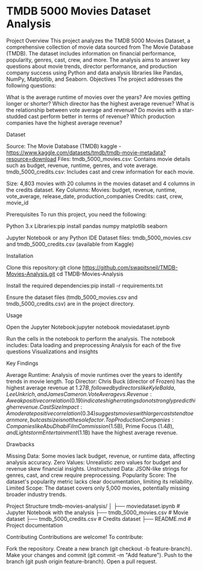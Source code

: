 # TMDB 5000 Movies Dataset Analysis

Project Overview
This project analyzes the TMDB 5000 Movies Dataset, a comprehensive collection of movie data sourced from The Movie Database (TMDB). The dataset includes information on financial performance, popularity, genres, cast, crew, and more. The analysis aims to answer key questions about movie trends, director performance, and production company success using Python and data analysis libraries like Pandas, NumPy, Matplotlib, and Seaborn.
Objectives
The project addresses the following questions:

What is the average runtime of movies over the years? Are movies getting longer or shorter?
Which director has the highest average revenue?
What is the relationship between vote average and revenue?
Do movies with a star-studded cast perform better in terms of revenue?
Which production companies have the highest average revenue?

Dataset

Source: The Movie Database (TMDB)
kaggle - https://www.kaggle.com/datasets/tmdb/tmdb-movie-metadata?resource=download
Files:
tmdb_5000_movies.csv: Contains movie details such as budget, revenue, runtime, genres, and vote average.
tmdb_5000_credits.csv: Includes cast and crew information for each movie.


Size: 4,803 movies with 20 columns in the movies dataset and 4 columns in the credits dataset.
Key Columns:
Movies: budget, revenue, runtime, vote_average, release_date, production_companies
Credits: cast, crew, movie_id



Prerequisites
To run this project, you need the following:

Python 3.x
Libraries:pip install pandas numpy matplotlib seaborn


Jupyter Notebook or any Python IDE
Dataset files: tmdb_5000_movies.csv and tmdb_5000_credits.csv (available from Kaggle)

Installation

Clone this repository:git clone https://github.com/swapitsneil/TMDB-Movies-Analysis.git
cd TMDB-Movies-Analysis


Install the required dependencies:pip install -r requirements.txt


Ensure the dataset files (tmdb_5000_movies.csv and tmdb_5000_credits.csv) are in the project directory.

Usage

Open the Jupyter Notebook:jupyter notebook moviedataset.ipynb


Run the cells in the notebook to perform the analysis. The notebook includes:
Data loading and preprocessing
Analysis for each of the five questions
Visualizations and insights



Key Findings

Average Runtime: Analysis of movie runtimes over the years to identify trends in movie length.
Top Director: Chris Buck (director of Frozen) has the highest average revenue at $1.27B, followed by directors like Kyle Balda, Lee Unkrich, and James Cameron.
Vote Average vs. Revenue: A weak positive correlation (0.19) indicates higher ratings do not strongly predict higher revenue.
Cast Size Impact: A moderate positive correlation (0.34) suggests movies with larger casts tend to earn more, but cast size is not the sole factor.
Top Production Companies: Companies like Abu Dhabi Film Commission ($1.5B), Prime Focus ($1.4B), and Lightstorm Entertainment ($1.1B) have the highest average revenue.

Drawbacks

Missing Data: Some movies lack budget, revenue, or runtime data, affecting analysis accuracy.
Zero Values: Unrealistic zero values for budget and revenue skew financial insights.
Unstructured Data: JSON-like strings for genres, cast, and crew require preprocessing.
Popularity Score: The dataset's popularity metric lacks clear documentation, limiting its reliability.
Limited Scope: The dataset covers only 5,000 movies, potentially missing broader industry trends.

Project Structure
tmdb-movies-analysis/
│
├── moviedataset.ipynb          # Jupyter Notebook with the analysis
├── tmdb_5000_movies.csv        # Movie dataset
├── tmdb_5000_credits.csv       # Credits dataset
├── README.md                   # Project documentation           

Contributing
Contributions are welcome! To contribute:

Fork the repository.
Create a new branch (git checkout -b feature-branch).
Make your changes and commit (git commit -m "Add feature").
Push to the branch (git push origin feature-branch).
Open a pull request.
